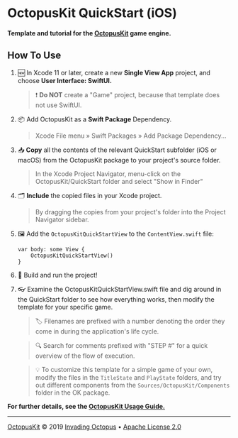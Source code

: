 #  OctopusKit QuickStart (iOS)

#### Template and tutorial for the [OctopusKit][repository] game engine.

## How To Use

1. 🆕 In Xcode 11 or later, create a new **Single View App** project, and choose **User Interface: SwiftUI.**

    > ❗️ **Do NOT** create a "Game" project, because that template does not use SwiftUI.

2. 📦 Add OctopusKit as a **Swift Package** Dependency.
    
    > Xcode File menu » Swift Packages » Add Package Dependency...

3. 📥 **Copy** all the contents of the relevant QuickStart subfolder (iOS or macOS) from the OctopusKit package to your project's source folder. 

    > In the Xcode Project Navigator, menu-click on the OctopusKit/QuickStart folder and select "Show in Finder"
    
4. 🗂 **Include** the copied files in your Xcode project. 

	> By dragging the copies from your project's folder into the Project Navigator sidebar.

5. 🖼 Add the `OctopusKitQuickStartView` to the `ContentView.swift` file:

    ```
    var body: some View {
        OctopusKitQuickStartView()
    }
    ```
	
6. 🚀 Build and run the project!

7. 👓 Examine the OctopusKitQuickStartView.swift file and dig around in the QuickStart folder to see how everything works, then modify the template for your specific game.

    > 🏷 Filenames are prefixed with a number denoting the order they come in during the application's life cycle. 
	
    > 🔍 Search for comments prefixed with "STEP #" for a quick overview of the flow of execution.

    > 💡 To customize this template for a simple game of your own, modify the files in the `TitleState` and `PlayState` folders, and try out different components from the `Sources/OctopusKit/Components` folder in the OK package.

**For further details, see the [OctopusKit Usage Guide.][usage-guide]**

----

[OctopusKit][repository] © 2019 [Invading Octopus][website] • [Apache License 2.0][license]

[repository]: https://github.com/invadingoctopus/octopuskit
[website]: https://invadingoctopus.io
[license]: https://www.apache.org/licenses/LICENSE-2.0.html

[usage-guide]: https://invadingoctopus.io/octopuskit/documentation/usage.html
